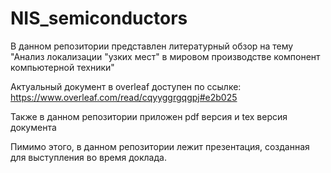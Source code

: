 # NIS_semiconductors
В данном репозитории представлен литературный обзор на тему "Анализ локализации "узких мест" в мировом производстве компонент компьютерной техники"

Актуальный документ в overleaf доступен по ссылке: https://www.overleaf.com/read/cqyyggrgqgpj#e2b025

Также в данном репозитории приложен pdf версия и tex версия документа

Пимимо этого, в данном репозитории лежит презентация, созданная для выступления во время доклада.

